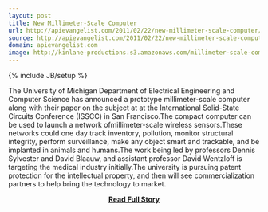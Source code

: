 ```yaml
---
layout: post
title: New Millimeter-Scale Computer
url: http://apievangelist.com/2011/02/22/new-millimeter-scale-computer/
source: http://apievangelist.com/2011/02/22/new-millimeter-scale-computer/
domain: apievangelist.com
image: http://kinlane-productions.s3.amazonaws.com/millimeter-scale-computer.jpg
---
```

{% include JB/setup %}<p>The University of Michigan Department of Electrical Engineering and Computer Science has announced a prototype millimeter-scale computer along with their paper on the subject at at the International Solid-State Circuits Conference (ISSCC) in San Francisco.The compact computer can be used to launch a network ofmillimeter-scale wireless sensors.These networks could one day track inventory, pollution, monitor structural integrity, perform surveillance, make any object smart and trackable, and be implanted in animals and humans.The work being led by professors Dennis Sylvester and David Blaauw, and assistant professor David Wentzloff is targeting the medical industry initially.The university is pursuing patent protection for the intellectual property, and then will see commercialization partners to help bring the technology to market.</p>
<center><p><a href="http://apievangelist.com/2011/02/22/new-millimeter-scale-computer/" style='padding:25px; font-sze:18px; font-weight: bold;'>Read Full Story</a></p></center>
